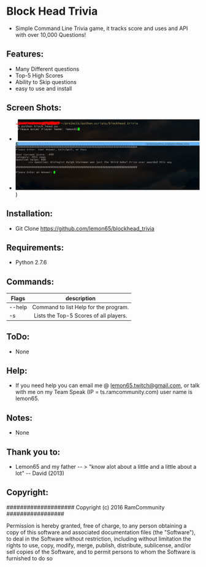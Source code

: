 
# Block Head Trivia
   * Simple Command Line Trivia game, it tracks score and uses and API with
     over 10,000 Questions!

## Features:
   * Many Different questions
   * Top-5 High Scores
   * Ability to Skip questions
   * easy to use and install

## Screen Shots:
   * ![Alt text](https://github.com/lemon65/blockhead_trivia/blob/master/screen_shots/block_head_name.PNG?raw=true "Picking a Player Name")
   * ![Alt text](https://github.com/lemon65/blockhead_trivia/blob/master/screen_shots/block_head_question.PNG?raw=true "Answer a Question"))

## Installation:
   * Git Clone https://github.com/lemon65/blockhead_trivia

## Requirements:
   * Python 2.7.6

## Commands:
| Flags        | description |
| ------------- |:-------------:|
| --help| Command to list Help for the program. |
| -s| Lists the Top-5 Scores of all players. |

## ToDo:
  * None

## Help:
  * If you need help you can email me @ lemon65.twitch@gmail.com, or talk with me on my Team Speak
    (IP = ts.ramcommunity.com) user name is lemon65. 

## Notes:
  * None

## Thank you to:
  * Lemon65 and my father -- > "know alot about a little and a little about a lot" -- David (2013)

## Copyright:

#################### Copyright (c) 2016 RamCommunity #################

Permission is hereby granted, free of charge, to any person obtaining a copy of
this software and associated documentation files (the "Software"), to deal in
the Software without restriction, including without limitation the rights to
use, copy, modify, merge, publish, distribute, sublicense, and/or sell copies
of the Software, and to permit persons to whom the Software is furnished to do so
